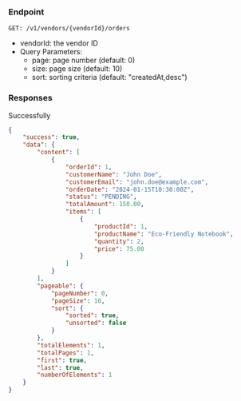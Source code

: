 ### Endpoint
```
GET: /v1/vendors/{vendorId}/orders
```
- vendorId: the vendor ID
- Query Parameters:
  - page: page number (default: 0)
  - size: page size (default: 10)
  - sort: sorting criteria (default: "createdAt,desc")

### Responses
Successfully
```json
{
    "success": true,
    "data": {
        "content": [
            {
                "orderId": 1,
                "customerName": "John Doe",
                "customerEmail": "john.doe@example.com",
                "orderDate": "2024-01-15T10:30:00Z",
                "status": "PENDING",
                "totalAmount": 150.00,
                "items": [
                    {
                        "productId": 1,
                        "productName": "Eco-Friendly Notebook",
                        "quantity": 2,
                        "price": 75.00
                    }
                ]
            }
        ],
        "pageable": {
            "pageNumber": 0,
            "pageSize": 10,
            "sort": {
                "sorted": true,
                "unsorted": false
            }
        },
        "totalElements": 1,
        "totalPages": 1,
        "first": true,
        "last": true,
        "numberOfElements": 1
    }
}
```
